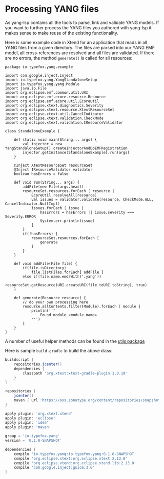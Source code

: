 # Processing YANG files

As yang-lsp contains all the tools to parse, link and validate YANG models. If
you want to further process the YANG files you authored with yang-lsp it makes
sense to make reuse of the existing functionality.

Here is some example code in Xtend for an application that reads in all YANG
files from a given directory. The files are parsed into our YANG EMF model, all
cross-references are resolved and all files are validated. If there are no
errors, the method `generate()` is called for all resources:

```xtend
package io.typefox.yang.example

import com.google.inject.Inject
import io.typefox.yang.YangStandaloneSetup
import io.typefox.yang.yang.Module
import java.io.File
import org.eclipse.emf.common.util.URI
import org.eclipse.emf.ecore.resource.Resource
import org.eclipse.emf.ecore.util.EcoreUtil
import org.eclipse.xtext.diagnostics.Severity
import org.eclipse.xtext.resource.XtextResourceSet
import org.eclipse.xtext.util.CancelIndicator
import org.eclipse.xtext.validation.CheckMode
import org.eclipse.xtext.validation.IResourceValidator

class StandaloneExample {

    def static void main(String... args) {
        val injector = new YangStandaloneSetup().createInjectorAndDoEMFRegistration
        injector.getInstance(StandaloneExample).run(args)
    }

    @Inject XtextResourceSet resourceSet
    @Inject IResourceValidator validator
    boolean hasErrors = false

    def void run(String... args) {
        addFile(new File(args.head))
        resourceSet.resources.forEach [ resource |
            EcoreUtil.resolveAll(resource)
            val issues = validator.validate(resource, CheckMode.ALL, CancelIndicator.NullImpl)
            issues.forEach [ issue |
                hasErrors = hasErrors || issue.severity === Severity.ERROR
                System.err.println(issue)
            ]
        ]
        if(!hasErrors) {
            resourceSet.resources.forEach [
                generate
            ]
        }
    }

    def void addFile(File file) {
        if(file.isDirectory)
            file.listFiles.forEach[ addFile ]
        else if(file.name.endsWith('.yang'))
            resourceSet.getResource(URI.createURI(file.toURI.toString), true)
    }

    def generate(Resource resource) {
        // do your own processing here
        resource.allContents.filter(Module).forEach [ module |
            println('''
                Found module «module.name»
            ''')
        ]
    }
}
```

A number of useful helper methods can be found in the [utils package][1]

Here is sample `build.gradle` to build the above class:

```groovy
buildscript {
    repositories.jcenter()
    dependencies {
        classpath 'org.xtext:xtext-gradle-plugin:1.0.19'
    }
}

repositories {
    jcenter()
    maven { url 'https://oss.sonatype.org/content/repositories/snapshots' }
}

apply plugin: 'org.xtext.xtend'
apply plugin: 'eclipse'
apply plugin: 'idea'
apply plugin: 'maven'

group = 'io.typefox.yang'
version = '0.1.0-SNAPSHOT'

dependencies {
    compile 'io.typefox.yang:io.typefox.yang:0.1.0-SNAPSHOT'
    compile 'org.eclipse.xtext:org.eclipse.xtext:2.13.0'
    compile 'org.eclipse.xtend:org.eclipse.xtend.lib:2.13.0'
    compile 'com.google.inject:guice:3.0'
}
```

[1]: https://github.com/TypeFox/yang-lsp/tree/master/yang-lsp/io.typefox.yang/src/main/java/io/typefox/yang/utils
